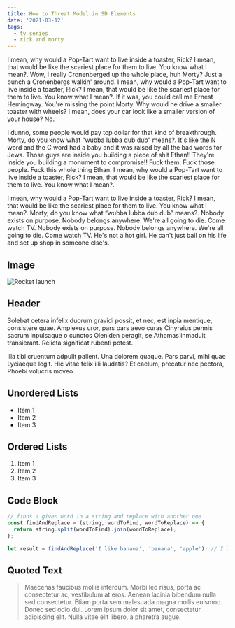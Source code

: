 ```yaml
---
title: How to Threat Model in SD Elements
date: '2021-03-12'
tags:
  - tv series
  - rick and morty
---
```


I mean, why would a Pop-Tart want to live inside a toaster, Rick? I mean, that would be like the scariest place for them to live. You know what I mean?. Wow, I really Cronenberged up the whole place, huh Morty? Just a bunch a Cronenbergs walkin' around. I mean, why would a Pop-Tart want to live inside a toaster, Rick? I mean, that would be like the scariest place for them to live. You know what I mean?. If it was, you could call me Ernest Hemingway. You're missing the point Morty. Why would he drive a smaller toaster with wheels? I mean, does your car look like a smaller version of your house? No.

I dunno, some people would pay top dollar for that kind of breakthrough. Morty, do you know what “wubba lubba dub dub” means?. It's like the N word and the C word had a baby and it was raised by all the bad words for Jews. Those guys are inside you building a piece of shit Ethan!! They're inside you building a monument to compromise!! Fuck them. Fuck those people. Fuck this whole thing Ethan. I mean, why would a Pop-Tart want to live inside a toaster, Rick? I mean, that would be like the scariest place for them to live. You know what I mean?.

I mean, why would a Pop-Tart want to live inside a toaster, Rick? I mean, that would be like the scariest place for them to live. You know what I mean?. Morty, do you know what “wubba lubba dub dub” means?. Nobody exists on purpose. Nobody belongs anywhere. We're all going to die. Come watch TV. Nobody exists on purpose. Nobody belongs anywhere. We're all going to die. Come watch TV. He's not a hot girl. He can't just bail on his life and set up shop in someone else's.

## Image

![Rocket launch](/media/rocket.jpg)

## Header

Solebat cetera infelix duorum gravidi possit, et nec, est inpia mentique, consistere quae. Amplexus uror, pars pars aevo curas Cinyreius
pennis sacrum inpulsaque o cunctos Oleniden peragit, se Athamas inmaduit
transierant. Relicta significat rubenti potest.

Illa tibi cruentum adpulit pallent. Una dolorem quaque. Pars parvi, mihi quae
Lyciaeque legit. Hic vitae felix illi laudatis? Et caelum, precatur nec pectora,
Phoebi volucris moveo.

## Unordered Lists

- Item 1
- Item 2
- Item 3

## Ordered Lists

1. Item 1
2. Item 2
3. Item 3

## Code Block

```javascript
// finds a given word in a string and replace with another one
const findAndReplace = (string, wordToFind, wordToReplace) => {
  return string.split(wordToFind).join(wordToReplace);
};

let result = findAndReplace('I like banana', 'banana', 'apple'); // I like apple
```

## Quoted Text

> Maecenas faucibus mollis interdum. Morbi leo risus, porta ac consectetur ac, vestibulum at eros. Aenean lacinia bibendum nulla sed consectetur. Etiam porta sem malesuada magna mollis euismod. Donec sed odio dui. Lorem ipsum dolor sit amet, consectetur adipiscing elit. Nulla vitae elit libero, a pharetra augue.
